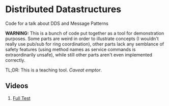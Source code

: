 # Distributed Datastructures

Code for a talk about DDS and Message Patterns

**WARNING:** This is a bunch of code put together as a tool for demonstration purposes. Some parts are weird in order to illustrate concepts (I wouldn't really use pub/sub for ring coordination), other parts lack any semblance of safety features (using method names as service commands is extraordinarily unsafe), while still other parts aren't even implemented correctly.

TL;DR: This is a teaching tool. *Caveat emptor*.

## Videos

1. [Full Test](http://www.youtube.com/watch?v=rutUWd2Imts)
